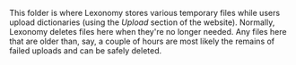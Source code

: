 This folder is where Lexonomy stores various temporary files while users upload dictionaries (using the *Upload* section of the website). Normally, Lexonomy deletes files here when they're no longer needed. Any files here that are older than, say, a couple of hours are most likely the remains of failed uploads and can be safely deleted.
